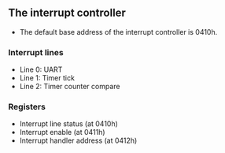## The interrupt controller

- The default base address of the interrupt controller is 0410h.

### Interrupt lines 
- Line 0: UART
- Line 1: Timer tick
- Line 2: Timer counter compare

### Registers
- Interrupt line status (at 0410h)
- Interrupt enable (at 0411h)
- Interrupt handler address (at 0412h)
